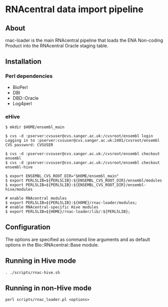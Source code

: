 # RNAcentral data import pipeline

## About

rnac-loader is the main RNAcentral pipeline that loads the ENA Non-coding Product into the RNAcentral Oracle staging table.

## Installation

### Perl dependencies

-   BioPerl
-   DBI
-   DBD::Oracle
-   Log4perl

### eHive

	$ mkdir $HOME/ensembl_main

	$ cvs -d :pserver:cvsuser@cvs.sanger.ac.uk:/cvsroot/ensembl login
	Logging in to :pserver:cvsuser@cvs.sanger.ac.uk:2401/cvsroot/ensembl
	CVS password: CVSUSER

	$ cvs -d :pserver:cvsuser@cvs.sanger.ac.uk:/cvsroot/ensembl checkout ensembl
	$ cvs -d :pserver:cvsuser@cvs.sanger.ac.uk:/cvsroot/ensembl checkout ensembl-hive

	$ export ENSEMBL_CVS_ROOT_DIR="$HOME/ensembl_main"
	$ export PERL5LIB=${PERL5LIB}:${ENSEMBL_CVS_ROOT_DIR}/ensembl/modules
	$ export PERL5LIB=${PERL5LIB}:${ENSEMBL_CVS_ROOT_DIR}/ensembl-hive/modules

	# enable RNAcentral modules
	$ export PERL5LIB=${PERL5LIB}:${HOME}/rnac-loader/modules;
	# enable RNAcentral-specific Hive modules
	$ export PERL5LIB=${HOME}/rnac-loader/lib/:${PERL5LIB};

## Configuration

The options are specified as command line arguments and as default options in the Bio::RNAcentral::Base module.

## Running in Hive mode

	. ./scripts/rnac-hive.sh

## Running in non-Hive mode

	perl scripts/rnac_loader.pl <options>


